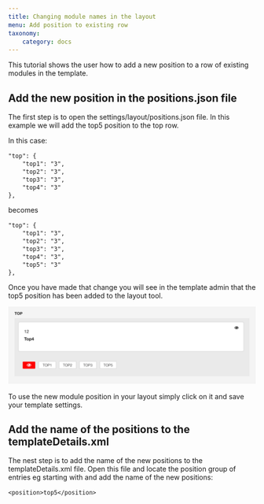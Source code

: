 ```yaml
---
title: Changing module names in the layout
menu: Add position to existing row
taxonomy:
    category: docs
---
```


This tutorial shows the user how to add a new position to a row of existing modules in the template.

## Add the new position in the positions.json file

The first step is to open the settings/layout/positions.json file. In this example we will add the top5 position to the top row.

In this case:

	"top": {
	    "top1": "3",
	    "top2": "3",
	    "top3": "3",
	    "top4": "3"
	},

becomes

	"top": {
	    "top1": "3",
	    "top2": "3",
	    "top3": "3",
	    "top4": "3",
	  	"top5": "3"
	},

Once you have made that change you will see in the template admin that the top5 position has been added to the layout tool.

![Added position](/images/adding-position/adding-top5.png)

To use the new module position in your layout simply click on it and save your template settings.

## Add the name of the positions to the templateDetails.xml

The nest step is to add the name of the new positions to the templateDetails.xml file. Open this file and locate the position group of entries eg starting with <position> and add the name of the new positions: 

	<position>top5</position>